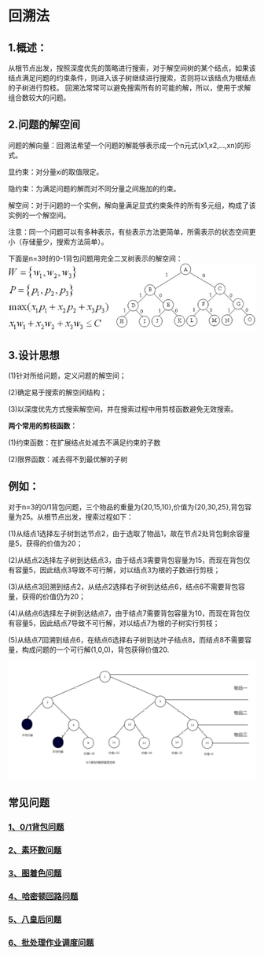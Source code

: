 # 回溯法
## 1.概述：
从根节点出发，按照深度优先的策略进行搜索，对于解空间树的某个结点，如果该结点满足问题的约束条件，则进入该子树继续进行搜索，否则将以该结点为根结点的子树进行剪枝。
回溯法常常可以避免搜索所有的可能的解，所以，使用于求解组合数较大的问题。
## 2.问题的解空间
问题的解向量：回溯法希望一个问题的解能够表示成一个n元式(x1,x2,…,xn)的形式。

显约束：对分量xi的取值限定。

隐约束：为满足问题的解而对不同分量之间施加的约束。

解空间：对于问题的一个实例，解向量满足显式约束条件的所有多元组，构成了该实例的一个解空间。

注意：同一个问题可以有多种表示，有些表示方法更简单，所需表示的状态空间更小（存储量少，搜索方法简单）。

下面是n=3时的0-1背包问题用完全二叉树表示的解空间：
![](https://github.com/Azcy/Algorithm/blob/master/AlgorithmTypology/BacktrackingMethod/image/01%E8%83%8C%E5%8C%85%E9%97%AE%E9%A2%98.jpg)

## 3.设计思想
(1)针对所给问题，定义问题的解空间；

(2)确定易于搜索的解空间结构；

(3)以深度优先方式搜索解空间，并在搜索过程中用剪枝函数避免无效搜索。

**两个常用的剪枝函数：**

(1)约束函数：在扩展结点处减去不满足约束的子数

(2)限界函数：减去得不到最优解的子树

例如：
----------
对于n=3的0/1背包问题，三个物品的重量为{20,15,10},价值为{20,30,25},背包容量为25。从根节点出发，搜索过程如下：

(1)从结点1选择左子树到达节点2，由于选取了物品1，故在节点2处背包剩余容量是5，获得的价值为20；

(2)从结点2选择左子树到达结点3，由于结点3需要背包容量为15，而现在背包仅有容量5，因此结点3导致不可行解，对以结点3为根的子数进行剪枝；

(3)从结点3回溯到结点2，从结点2选择右子树到达结点6，结点6不需要背包容量，获得的价值仍为20；

(4)从结点6选择左子树到达结点7，由于结点7需要背包容量为10，而现在背包仅有容量5，因此结点7导致不可行解，对以结点7为根的子树实行剪枝；

(5)从结点7回溯到结点6，在结点6选择右子树到达叶子结点8，而结点8不需要容量，构成问题的一个可行解(1,0,0)，背包获得价值20.

![](https://github.com/Azcy/Algorithm/blob/master/AlgorithmTypology/BacktrackingMethod/image/01%E8%83%8C%E5%8C%85%E9%97%AE%E9%A2%98%E7%9A%84%E6%90%9C%E7%B4%A2%E7%A9%BA%E9%97%B4.png)

## 常见问题

### [ 1、0/1背包问题](https://github.com/Azcy/Algorithm/blob/master/AlgorithmTypology/BacktrackingMethod/md/KnapsackProblem.md)

### [2、素环数问题](https://github.com/Azcy/Algorithm/blob/master/AlgorithmTypology/BacktrackingMethod/md/PrimeRingProblem.md)


### [3、图着色问题](https://github.com/Azcy/Algorithm/blob/master/AlgorithmTypology/BacktrackingMethod/md/GraphColouring.md)

###  [4、哈密顿回路问题](https://github.com/Azcy/Algorithm/blob/master/AlgorithmTypology/BacktrackingMethod/md/HamiltonCircuitProblem.md)

###  [5、八皇后问题](https://github.com/Azcy/Algorithm/blob/master/AlgorithmTypology/BacktrackingMethod/md/EightQueenProblem.md)

###  [6、批处理作业调度问题](https://github.com/Azcy/Algorithm/blob/master/AlgorithmTypology/BacktrackingMethod/md/BatchJobSchedulingProblem.md)